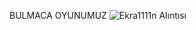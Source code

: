 BULMACA OYUNUMUZ
![Ekra1111n Alıntısı](https://user-images.githubusercontent.com/98983922/206859151-debe48bf-8ade-40a6-a2cf-9d8909738d81.PNG)
